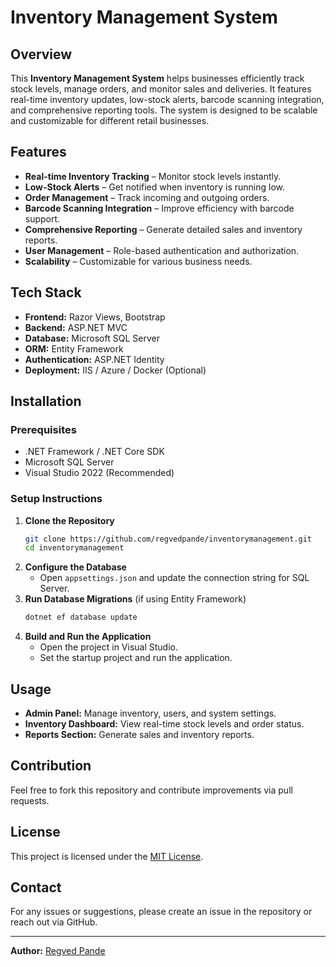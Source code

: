 # Inventory Management System

## Overview
This **Inventory Management System** helps businesses efficiently track stock levels, manage orders, and monitor sales and deliveries. It features real-time inventory updates, low-stock alerts, barcode scanning integration, and comprehensive reporting tools. The system is designed to be scalable and customizable for different retail businesses.

## Features
- **Real-time Inventory Tracking** – Monitor stock levels instantly.
- **Low-Stock Alerts** – Get notified when inventory is running low.
- **Order Management** – Track incoming and outgoing orders.
- **Barcode Scanning Integration** – Improve efficiency with barcode support.
- **Comprehensive Reporting** – Generate detailed sales and inventory reports.
- **User Management** – Role-based authentication and authorization.
- **Scalability** – Customizable for various business needs.

## Tech Stack
- **Frontend:** Razor Views, Bootstrap
- **Backend:** ASP.NET MVC
- **Database:** Microsoft SQL Server
- **ORM:** Entity Framework
- **Authentication:** ASP.NET Identity
- **Deployment:** IIS / Azure / Docker (Optional)

## Installation

### Prerequisites
- .NET Framework / .NET Core SDK
- Microsoft SQL Server
- Visual Studio 2022 (Recommended)

### Setup Instructions
1. **Clone the Repository**
   ```sh
   git clone https://github.com/regvedpande/inventorymanagement.git
   cd inventorymanagement
   ```
2. **Configure the Database**
   - Open `appsettings.json` and update the connection string for SQL Server.
3. **Run Database Migrations** (if using Entity Framework)
   ```sh
   dotnet ef database update
   ```
4. **Build and Run the Application**
   - Open the project in Visual Studio.
   - Set the startup project and run the application.

## Usage
- **Admin Panel:** Manage inventory, users, and system settings.
- **Inventory Dashboard:** View real-time stock levels and order status.
- **Reports Section:** Generate sales and inventory reports.

## Contribution
Feel free to fork this repository and contribute improvements via pull requests.

## License
This project is licensed under the [MIT License](LICENSE).

## Contact
For any issues or suggestions, please create an issue in the repository or reach out via GitHub.

---
**Author:** [Regved Pande](https://github.com/regvedpande)
